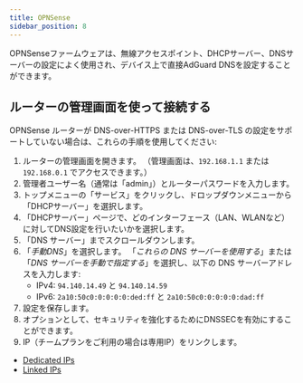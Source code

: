 ```yaml
---
title: OPNSense
sidebar_position: 8
---
```


OPNSenseファームウェアは、無線アクセスポイント、DHCPサーバー、DNSサーバーの設定によく使用され、デバイス上で直接AdGuard DNSを設定することができます。

## ルーターの管理画面を使って接続する

OPNSense ルーターが DNS-over-HTTPS または DNS-over-TLS の設定をサポートしていない場合は、これらの手順を使用してください:

1. ルーターの管理画面を開きます。 （管理画面は、`192.168.1.1` または `192.168.0.1` でアクセスできます。）
2. 管理者ユーザー名（通常は「admin」）とルーターパスワードを入力します。
3. トップメニューの「サービス」をクリックし、ドロップダウンメニューから「DHCPサーバー」を選択します。
4. 「DHCPサーバー」ページで、どのインターフェース（LAN、WLANなど）に対してDNS設定を行いたいかを選択します。
5. 「DNS サーバー」までスクロールダウンします。
6. 「_手動DNS_」を選択します。 「_これらの DNS サーバーを使用する_」または 「_DNS サーバーを手動で指定する_」を選択し、以下の DNS サーバーアドレスを入力します:
   - IPv4: `94.140.14.49` と `94.140.14.59`
   - IPv6: `2a10:50c0:0:0:0:0:ded:ff` と `2a10:50c0:0:0:0:0:dad:ff`
7. 設定を保存します。
8. オプションとして、セキュリティを強化するためにDNSSECを有効にすることができます。
9. IP（チームプランをご利用の場合は専用IP）をリンクします。

- [Dedicated IPs](/private-dns/connect-devices/other-options/dedicated-ip.md)
- [Linked IPs](/private-dns/connect-devices/other-options/linked-ip.md)
